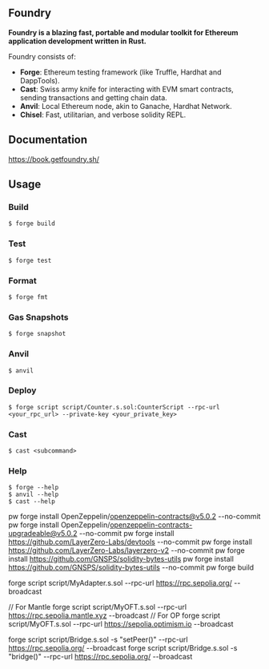 ## Foundry

**Foundry is a blazing fast, portable and modular toolkit for Ethereum application development written in Rust.**

Foundry consists of:

-   **Forge**: Ethereum testing framework (like Truffle, Hardhat and DappTools).
-   **Cast**: Swiss army knife for interacting with EVM smart contracts, sending transactions and getting chain data.
-   **Anvil**: Local Ethereum node, akin to Ganache, Hardhat Network.
-   **Chisel**: Fast, utilitarian, and verbose solidity REPL.

## Documentation

https://book.getfoundry.sh/

## Usage

### Build

```shell
$ forge build
```

### Test

```shell
$ forge test
```

### Format

```shell
$ forge fmt
```

### Gas Snapshots

```shell
$ forge snapshot
```

### Anvil

```shell
$ anvil
```

### Deploy

```shell
$ forge script script/Counter.s.sol:CounterScript --rpc-url <your_rpc_url> --private-key <your_private_key>
```

### Cast

```shell
$ cast <subcommand>
```

### Help

```shell
$ forge --help
$ anvil --help
$ cast --help
```

pw forge install OpenZeppelin/openzeppelin-contracts@v5.0.2 --no-commit
pw forge install OpenZeppelin/openzeppelin-contracts-upgradeable@v5.0.2 --no-commit
pw forge install https://github.com/LayerZero-Labs/devtools --no-commit
pw forge install https://github.com/LayerZero-Labs/layerzero-v2 --no-commit
pw forge install https://github.com/GNSPS/solidity-bytes-utils
pw forge install https://github.com/GNSPS/solidity-bytes-utils --no-commit
pw forge build

forge script script/MyAdapter.s.sol --rpc-url https://rpc.sepolia.org/ --broadcast

// For Mantle
forge script script/MyOFT.s.sol --rpc-url https://rpc.sepolia.mantle.xyz --broadcast 
// For OP
forge script script/MyOFT.s.sol --rpc-url https://sepolia.optimism.io --broadcast 

forge script script/Bridge.s.sol -s "setPeer()" --rpc-url https://rpc.sepolia.org/ --broadcast
forge script script/Bridge.s.sol -s "bridge()" --rpc-url https://rpc.sepolia.org/ --broadcast
